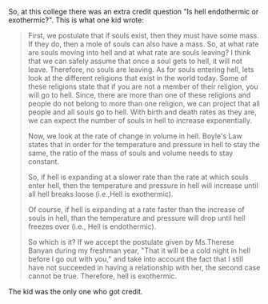 So, at this college there was an extra credit question "Is hell endothermic or exothermic?". This is what one kid wrote:

> First, we postulate that if souls exist, then they must have some mass. If they do, then a mole of souls can also have a mass. So, at what rate are souls moving into hell and at what rate are souls leaving? I think that we can safely assume that once a soul gets to hell, it will not leave. Therefore, no souls are leaving. As for souls entering hell, lets look at the different religions that exist in the world today. Some of these religions state that if you are not a member of their religion, you will go to hell. Since, there are more than one of these religions and people do not belong to more than one religion, we can project that all people and all souls go to hell. With birth and death rates as they are, we can expect the number of souls in hell to increase exponentially.
>
> Now, we look at the rate of change in volume in hell. Boyle's Law states that in order for the temperature and pressure in hell to stay the same, the ratio of the mass of souls and volume needs to stay constant.
>
> So, if hell is expanding at a slower rate than the rate at which souls enter hell, then the temperature and pressure in hell will increase until all hell breaks loose (i.e.,Hell is exothermic).
>
> Of course, if hell is expanding at a rate faster than the increase of souls in hell, than the temperature and pressure will drop until hell freezes over (i.e., Hell is endothermic).
>
> So which is it? If we accept the postulate given by Ms.Therese Banyan during my freshman year, "That it will be a cold night in hell before I go out with you," and take into account the fact that I still have not succeeded in having a relationship with her, the second case cannot be true. Therefore, hell is exothermic.

The kid was the only one who got credit.
